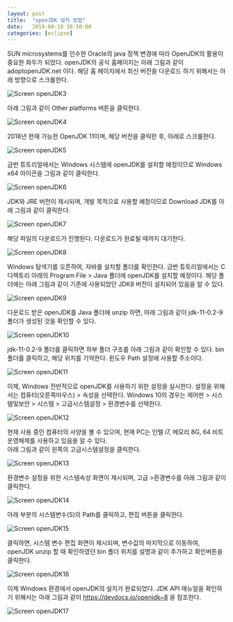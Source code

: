 ```yaml
---
layout: post
title:  "openJDK 설치 방법"
date:   2019-08-10 10:50:00 
categories: [eclipse]
---
```

 
SUN microsystems를 인수한 Oracle의 java 정책 변경에 따라 OpenJDK의 활용이 중요한 화두가 되었다.  openJDK의 공식 홈페이지는 아래 그림과 같이 adoptopenJDK.net 이다.
해당 홈 페이지에서 최신 버전을 다운로드 하기 위해서는 아래 방향으로 스크롤한다.

![Screen openJDK3](https://raw.githubusercontent.com/javaroadmap/javaroadmap.github.io/master/static/img/_posts/openJDKinstall/openjdk3.png "Screen openJDK3")

아래 그림과 같이 Other platforms 버튼을 클릭한다. 

![Screen openJDK4](https://raw.githubusercontent.com/javaroadmap/javaroadmap.github.io/master/static/img/_posts/openJDKinstall/openjdk4.png "Screen openJDK4")

2018년 현재 가능한 OpenJDK 11이며, 해당 버전을 클릭한 후, 아래로 스크롤한다.

![Screen openJDK5](https://raw.githubusercontent.com/javaroadmap/javaroadmap.github.io/master/static/img/_posts/openJDKinstall/openjdk5.png "Screen openJDK5")

금번 튜토리얼에서는 Windows 시스템에 openJDK를 설치할 예정이므로 Windows x64 아이콘을 그림과 같이 클릭한다.

![Screen openJDK6](https://raw.githubusercontent.com/javaroadmap/javaroadmap.github.io/master/static/img/_posts/openJDKinstall/openjdk6.png "Screen openJDK6")

JDK와 JRE 버전이 제시되며, 개발 목적으로 사용할 예정이므로  Download JDK를 아래 그림과 같이 클릭한다.

![Screen openJDK7](https://raw.githubusercontent.com/javaroadmap/javaroadmap.github.io/master/static/img/_posts/openJDKinstall/openjdk7.png "Screen openJDK7")

해당 파일의 다운로드가 진행된다. 다운로드가 완료될 때까지 대기한다.

![Screen openJDK8](https://raw.githubusercontent.com/javaroadmap/javaroadmap.github.io/master/static/img/_posts/openJDKinstall/openjdk8.png "Screen openJDK8")

Windows 탐색기를 오픈하여, 자바를 설치할 폴더를 확인한다. 금번 튜토리얼에서는 C 디렉토리 아래의 Program File > Java 폴더에 openJDK를 설치할 예정이다.  해당 폴더에는 아래 그림과 같이 기존에 사용되었던 JDK8 버전이 설치되어 있음을 알 수 있다. 

![Screen openJDK9](https://raw.githubusercontent.com/javaroadmap/javaroadmap.github.io/master/static/img/_posts/openJDKinstall/openjdk9.png "Screen openJDK9")

다운로드 받은 openJDK를 Java 폴더에 unzip 하면, 아래 그림과 같이 jdk-11-0.2-9 폴더가 생성된 것을 확인할 수 있다.  

![Screen openJDK10](https://raw.githubusercontent.com/javaroadmap/javaroadmap.github.io/master/static/img/_posts/openJDKinstall/openjdk10.png "Screen openJDK10")

jdk-11-0.2-9 폴더를 클릭하면 하부 폴더 구조를 아래 그림과 같이 확인할 수 있다. bin 폴더를 클릭하고, 해당 위치를 기억한다. 윈도우 Path 설정에 사용할 주소이다.    

![Screen openJDK11](https://raw.githubusercontent.com/javaroadmap/javaroadmap.github.io/master/static/img/_posts/openJDKinstall/openjdk11.png "Screen openJDK11")

이제, Windows 전반적으로 openJDK를 사용하기 위한 설정을 실시한다. 설정을 위해서는 컴퓨터(오른쪽마우스) > 속성을 선택한다.  Windows 10의 경우는 제어판 > 시스템및보안 > 시스템 > 고급시스템설정 > 환경변수를 선택한다.
 
![Screen openJDK12](https://raw.githubusercontent.com/javaroadmap/javaroadmap.github.io/master/static/img/_posts/openJDKinstall/openjdk12.png "Screen openJDK12")

현재 사용 중인 컴퓨터의  사양을 볼 수 있으며, 현재 PC는 인텔 i7, 메모리 8G, 64 비트 운영체제를 사용하고 있음을 알 수 있다.  
아래 그림과 같이 왼쪽의 고급시스템설정을 클릭한다.

![Screen openJDK13](https://raw.githubusercontent.com/javaroadmap/javaroadmap.github.io/master/static/img/_posts/openJDKinstall/openjdk13.png "Screen openJDK13")

환경변수 설정을 위한 시스템속성 화면이 제시되며, 고급 >환경변수를 아래 그림과 같이 클릭한다.

![Screen openJDK14](https://raw.githubusercontent.com/javaroadmap/javaroadmap.github.io/master/static/img/_posts/openJDKinstall/openjdk14.png "Screen openJDK14")

아래 부분의 시스템변수(S)의 Path를 클릭하고, 편집 버튼을 클릭한다.
 
![Screen openJDK15](https://raw.githubusercontent.com/javaroadmap/javaroadmap.github.io/master/static/img/_posts/openJDKinstall/openjdk15.png "Screen openJDK15")

클릭하면, 시스템 변수 편집 화면이 제시되며, 변수값의 마지막으로 이동하여, openJDK unzip 할 때 확인하였던 bin 폴더 위치를 설명과 같이 추가하고 확인버튼을 클릭한다.  

![Screen openJDK16](https://raw.githubusercontent.com/javaroadmap/javaroadmap.github.io/master/static/img/_posts/openJDKinstall/openjdk16.png "Screen openJDK16")

이제 Windows 환경에서 openJDK의 설치가 완료되었다.
JDK API 매뉴얼을 확인하기 위해서는 아래 그림과 같이 https://devdocs.io/openjdk~8 을 참조한다. 

![Screen openJDK17](https://raw.githubusercontent.com/javaroadmap/javaroadmap.github.io/master/static/img/_posts/openJDKinstall/openjdk17.png "Screen openJDK17")
